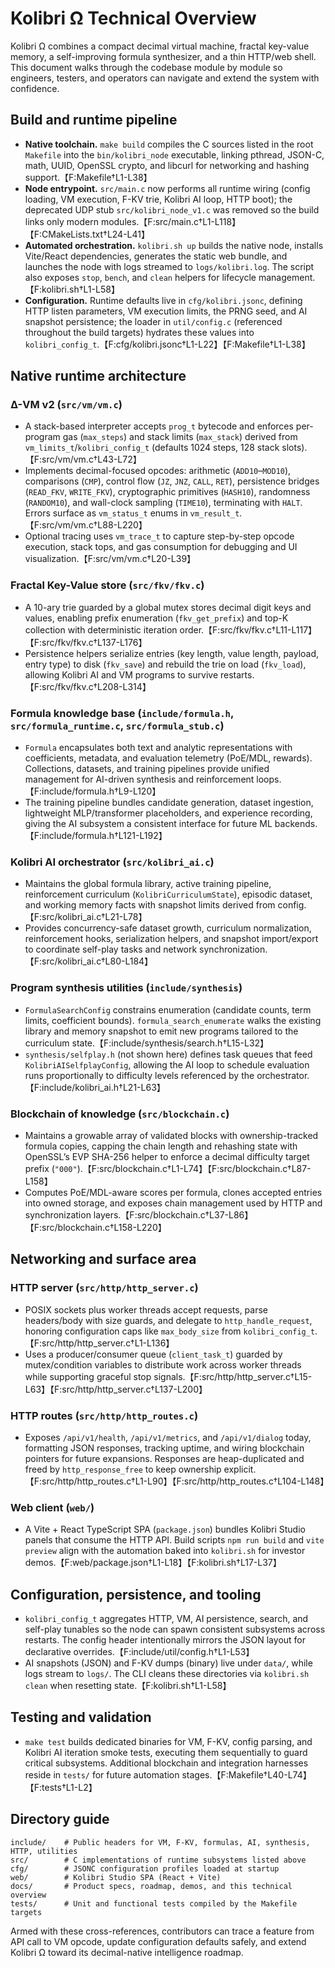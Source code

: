 # Kolibri Ω Technical Overview

Kolibri Ω combines a compact decimal virtual machine, fractal key-value memory, a self-improving formula synthesizer, and a thin HTTP/web shell. This document walks through the codebase module by module so engineers, testers, and operators can navigate and extend the system with confidence.

## Build and runtime pipeline
- **Native toolchain.** `make build` compiles the C sources listed in the root `Makefile` into the `bin/kolibri_node` executable, linking pthread, JSON-C, math, UUID, OpenSSL crypto, and libcurl for networking and hashing support.【F:Makefile†L1-L38】
- **Node entrypoint.** `src/main.c` now performs all runtime wiring (config loading, VM execution, F-KV trie, Kolibri AI loop, HTTP boot); the deprecated UDP stub `src/kolibri_node_v1.c` was removed so the build links only modern modules.【F:src/main.c†L1-L118】【F:CMakeLists.txt†L24-L41】
- **Automated orchestration.** `kolibri.sh up` builds the native node, installs Vite/React dependencies, generates the static web bundle, and launches the node with logs streamed to `logs/kolibri.log`. The script also exposes `stop`, `bench`, and `clean` helpers for lifecycle management.【F:kolibri.sh†L1-L58】
- **Configuration.** Runtime defaults live in `cfg/kolibri.jsonc`, defining HTTP listen parameters, VM execution limits, the PRNG seed, and AI snapshot persistence; the loader in `util/config.c` (referenced throughout the build targets) hydrates these values into `kolibri_config_t`.【F:cfg/kolibri.jsonc†L1-L22】【F:Makefile†L1-L38】

## Native runtime architecture
### Δ-VM v2 (`src/vm/vm.c`)
- A stack-based interpreter accepts `prog_t` bytecode and enforces per-program gas (`max_steps`) and stack limits (`max_stack`) derived from `vm_limits_t`/`kolibri_config_t` (defaults 1024 steps, 128 stack slots).【F:src/vm/vm.c†L43-L72】
- Implements decimal-focused opcodes: arithmetic (`ADD10`–`MOD10`), comparisons (`CMP`), control flow (`JZ`, `JNZ`, `CALL`, `RET`), persistence bridges (`READ_FKV`, `WRITE_FKV`), cryptographic primitives (`HASH10`), randomness (`RANDOM10`), and wall-clock sampling (`TIME10`), terminating with `HALT`. Errors surface as `vm_status_t` enums in `vm_result_t`.【F:src/vm/vm.c†L88-L220】
- Optional tracing uses `vm_trace_t` to capture step-by-step opcode execution, stack tops, and gas consumption for debugging and UI visualization.【F:src/vm/vm.c†L20-L39】

### Fractal Key-Value store (`src/fkv/fkv.c`)
- A 10-ary trie guarded by a global mutex stores decimal digit keys and values, enabling prefix enumeration (`fkv_get_prefix`) and top-K collection with deterministic iteration order.【F:src/fkv/fkv.c†L11-L117】【F:src/fkv/fkv.c†L137-L176】
- Persistence helpers serialize entries (key length, value length, payload, entry type) to disk (`fkv_save`) and rebuild the trie on load (`fkv_load`), allowing Kolibri AI and VM programs to survive restarts.【F:src/fkv/fkv.c†L208-L314】

### Formula knowledge base (`include/formula.h`, `src/formula_runtime.c`, `src/formula_stub.c`)
- `Formula` encapsulates both text and analytic representations with coefficients, metadata, and evaluation telemetry (PoE/MDL, rewards). Collections, datasets, and training pipelines provide unified management for AI-driven synthesis and reinforcement loops.【F:include/formula.h†L9-L120】
- The training pipeline bundles candidate generation, dataset ingestion, lightweight MLP/transformer placeholders, and experience recording, giving the AI subsystem a consistent interface for future ML backends.【F:include/formula.h†L121-L192】

### Kolibri AI orchestrator (`src/kolibri_ai.c`)
- Maintains the global formula library, active training pipeline, reinforcement curriculum (`KolibriCurriculumState`), episodic dataset, and working memory facts with snapshot limits derived from config.【F:src/kolibri_ai.c†L21-L78】
- Provides concurrency-safe dataset growth, curriculum normalization, reinforcement hooks, serialization helpers, and snapshot import/export to coordinate self-play tasks and network synchronization.【F:src/kolibri_ai.c†L80-L184】

### Program synthesis utilities (`include/synthesis`) 
- `FormulaSearchConfig` constrains enumeration (candidate counts, term limits, coefficient bounds). `formula_search_enumerate` walks the existing library and memory snapshot to emit new programs tailored to the curriculum state.【F:include/synthesis/search.h†L15-L32】
- `synthesis/selfplay.h` (not shown here) defines task queues that feed `KolibriAISelfplayConfig`, allowing the AI loop to schedule evaluation runs proportionally to difficulty levels referenced by the orchestrator.【F:include/kolibri_ai.h†L21-L63】

### Blockchain of knowledge (`src/blockchain.c`)
- Maintains a growable array of validated blocks with ownership-tracked formula copies, capping the chain length and rehashing state with OpenSSL’s EVP SHA-256 helper to enforce a decimal difficulty target prefix (`"000"`).【F:src/blockchain.c†L1-L74】【F:src/blockchain.c†L87-L158】
- Computes PoE/MDL-aware scores per formula, clones accepted entries into owned storage, and exposes chain management used by HTTP and synchronization layers.【F:src/blockchain.c†L37-L86】【F:src/blockchain.c†L158-L220】

## Networking and surface area
### HTTP server (`src/http/http_server.c`)
- POSIX sockets plus worker threads accept requests, parse headers/body with size guards, and delegate to `http_handle_request`, honoring configuration caps like `max_body_size` from `kolibri_config_t`.【F:src/http/http_server.c†L1-L136】
- Uses a producer/consumer queue (`client_task_t`) guarded by mutex/condition variables to distribute work across worker threads while supporting graceful stop signals.【F:src/http/http_server.c†L15-L63】【F:src/http/http_server.c†L137-L200】

### HTTP routes (`src/http/http_routes.c`)
- Exposes `/api/v1/health`, `/api/v1/metrics`, and `/api/v1/dialog` today, formatting JSON responses, tracking uptime, and wiring blockchain pointers for future expansions. Responses are heap-duplicated and freed by `http_response_free` to keep ownership explicit.【F:src/http/http_routes.c†L1-L90】【F:src/http/http_routes.c†L104-L148】

### Web client (`web/`)
- A Vite + React TypeScript SPA (`package.json`) bundles Kolibri Studio panels that consume the HTTP API. Build scripts `npm run build` and `vite preview` align with the automation baked into `kolibri.sh` for investor demos.【F:web/package.json†L1-L18】【F:kolibri.sh†L17-L37】

## Configuration, persistence, and tooling
- `kolibri_config_t` aggregates HTTP, VM, AI persistence, search, and self-play tunables so the node can spawn consistent subsystems across restarts. The config header intentionally mirrors the JSON layout for declarative overrides.【F:include/util/config.h†L1-L53】
- AI snapshots (JSON) and F-KV dumps (binary) live under `data/`, while logs stream to `logs/`. The CLI cleans these directories via `kolibri.sh clean` when resetting state.【F:kolibri.sh†L1-L58】

## Testing and validation
- `make test` builds dedicated binaries for VM, F-KV, config parsing, and Kolibri AI iteration smoke tests, executing them sequentially to guard critical subsystems. Additional blockchain and integration harnesses reside in `tests/` for future automation stages.【F:Makefile†L40-L74】【F:tests†L1-L2】

## Directory guide
```
include/    # Public headers for VM, F-KV, formulas, AI, synthesis, HTTP, utilities
src/        # C implementations of runtime subsystems listed above
cfg/        # JSONC configuration profiles loaded at startup
web/        # Kolibri Studio SPA (React + Vite)
docs/       # Product specs, roadmap, demos, and this technical overview
tests/      # Unit and functional tests compiled by the Makefile targets
```

Armed with these cross-references, contributors can trace a feature from API call to VM opcode, update configuration defaults safely, and extend Kolibri Ω toward its decimal-native intelligence roadmap.
